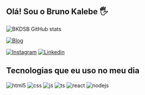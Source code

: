 ## Olá! Sou o Bruno Kalebe 🖐️
![BKDSB GitHub stats](https://github-readme-stats.vercel.app/api?username=bkdsb&show_icons=true&theme=dracula&count_private=true)

[![Blog](https://img.shields.io/website?label=PortifolioBasic&style=for-the-badge&url=https://portfolio-bel.netlify.app)](https://portfolio-bel.netlify.app)

[![Instagram](https://img.shields.io/badge/Instagram-E4405F?style=for-the-badge&logo=instagram&logoColor=white)](https://instagram.com/obrunokalebe)
[![Linkedin](https://img.shields.io/badge/LinkedIn-0077B5?style=for-the-badge&logo=linkedin&logoColor=white)](https://www.linkedin.com/in/bruno-kalebe)


## Tecnologias que eu uso no meu dia

<div style="display: inline_block">
  <img align="center" alt="html5" src="https://img.shields.io/badge/HTML5-E34F26?style=for-the-badge&logo=html5&logoColor=white" />
  <img align="center" alt="css" src="https://img.shields.io/badge/CSS3-1572B6?style=for-the-badge&logo=css3&logoColor=white" />
  <img align="center" alt="js" src="https://img.shields.io/badge/JavaScript-F7DF1E?style=for-the-badge&logo=javascript&logoColor=black" />
  <img align="center" alt="ts" src="https://img.shields.io/badge/TypeScript-007ACC?style=for-the-badge&logo=typescript&logoColor=white" />
  <img align="center" alt="react" src="https://img.shields.io/badge/React-20232A?style=for-the-badge&logo=react&logoColor=61DAFB" />
  <img align="center" alt="nodejs" src="https://img.shields.io/badge/Node.js-43853D?style=for-the-badge&logo=node.js&logoColor=white" />
</div><br/>
